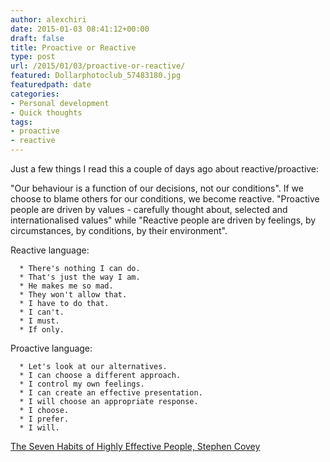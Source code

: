 ```yaml
---
author: alexchiri
date: 2015-01-03 08:41:12+00:00
draft: false
title: Proactive or Reactive
type: post
url: /2015/01/03/proactive-or-reactive/
featured: Dollarphotoclub_57483180.jpg
featuredpath: date
categories:
- Personal development
- Quick thoughts
tags:
- proactive
- reactive
---
```


Just a few things I read this a couple of days ago about reactive/proactive:

"Our behaviour is a function of our decisions, not our conditions". If we choose to blame others for our conditions, we become reactive.
"Proactive people are driven by values - carefully thought about, selected and internationalised values" while "Reactive people are driven by feelings, by circumstances, by conditions, by their environment".

Reactive language:



 	  * There's nothing I can do.
 	  * That's just the way I am.
 	  * He makes me so mad.
 	  * They won't allow that.
 	  * I have to do that.
 	  * I can't.
 	  * I must.
 	  * If only.

Proactive language:

 	  * Let's look at our alternatives.
 	  * I can choose a different approach.
 	  * I control my own feelings.
 	  * I can create an effective presentation.
 	  * I will choose an appropriate response.
 	  * I choose.
 	  * I prefer.
 	  * I will.

[The Seven Habits of Highly Effective People, Stephen Covey](http://www.amazon.com/Habits-Highly-Effective-People-Powerful/dp/1451639619/ref=sr_1_1?s=books&ie=UTF8&qid=1420281631&sr=1-1&keywords=7+habits+of+highly+effective+people)
